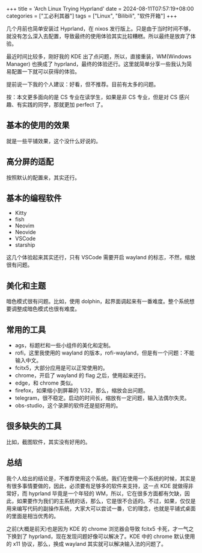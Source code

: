 +++
title = 'Arch Linux Trying Hyprland'
date = 2024-08-11T07:57:19+08:00
categories = ["工必利其器"]
tags = ["Linux", "Bilibili", "软件开箱"]
+++

几个月前也简单安装过 Hyprland，在 nixos 发行版上。只是由于当时时间不够，就没有怎么深入去配置，导致最终的使用体验其实比较糟糕。所以最终是放弃了体验。

最近时间比较多，刚好我的 KDE 出了点问题，所以，直接重装，WM(Windows Manager) 也换成了 hyprland，最终的体验还行。这里就简单分享一些我认为简易配置一下就可以获得的体验。

提前说一下我的个人建议：好看，但不推荐。目前有太多的问题。

按：本文更多面向的是 CS 专业在读学生，如果是非 CS 专业，但是对 CS 感兴趣、有实践的同学，那就更加 perfect 了。

## 基本的使用的效果

就是一些平铺效果，这个没什么好说的。

## 高分屏的适配

按照默认的配置来，其实还行。

## 基本的编程软件

- Kitty
- fish
- Neovim
- Neovide
- VSCode
- starship

这几个体验起来其实还行，只有 VSCode 需要开启 wayland 的标志，不然，缩放很有问题。

## 美化和主题

暗色模式很有问题。比如，使用 dolphin，起界面调起来有一番难度。整个系统想要调整成暗色模式也很有难度。

## 常用的工具

- ags，标题栏和一些小组件的美化和定制。
- rofi，这里我使用的 wayland 的版本，rofi-wayland，但是有一个问题：不能输入中文。
- fcitx5，大部分应用是可以正常使用的。
- chrome，开启了 wayland 的 flag 之后，使用起来还行。
- edge，和 chrome 类似。
- firefox，如果缩小到屏幕的 1/32，那么，缩放会出问题。
- telegram，很不稳定。启动的时间长，缩放有一定问题，输入法偶尔失灵。
- obs-studio，这个录屏的软件还是挺好用的。

## 很多缺失的工具

比如，截图软件，其实没有好用的。

## 总结

我个人给出的结论是，不推荐使用这个系统。我们在使用一个系统的时候，其实是有很多事情要做的，因此，必须要有足够多的软件来支持，这一点 KDE 就做得非常好，而 hyprland 毕竟是一个年轻的 WM，所以，它在很多方面都有欠缺，因此，如果要作为我们的主系统的话，那么，它是很不合适的。不过，如果，仅仅是用来编写代码的副操作系统，大家大可以尝试一番，它的理念，也就是平铺式桌面的里面是相当优秀的。

之前(大概是前天)也是因为 KDE 的 chrome 浏览器会导致 fcitx5 卡死，才一气之下换到了 hyprland，现在发现问题好像可以解决了。KDE 中的 chrome 默认使用的 x11 协议，那么，换成 wayland 其实就可以解决输入法的问题了。


